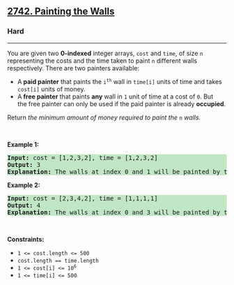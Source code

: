 <h2><a href="https://leetcode.com/problems/painting-the-walls/">2742. Painting the Walls</a></h2><h3>Hard</h3><hr><div><p>You are given two <strong>0-indexed</strong> integer arrays,&nbsp;<code>cost</code> and <code>time</code>, of size <code>n</code> representing the costs and the time taken to paint <code>n</code> different walls respectively. There are two painters available:</p>

<ul>
	<li>A<strong>&nbsp;paid painter</strong>&nbsp;that paints the <code>i<sup>th</sup></code> wall in <code>time[i]</code> units of time and takes <code>cost[i]</code> units of money.</li>
	<li>A<strong>&nbsp;free painter</strong> that paints&nbsp;<strong>any</strong> wall in <code>1</code> unit of time at a cost of <code>0</code>. But the&nbsp;free painter can only be used if the paid painter is already <strong>occupied</strong>.</li>
</ul>

<p>Return <em>the minimum amount of money required to paint the </em><code>n</code><em>&nbsp;walls.</em></p>

<p>&nbsp;</p>
<p><strong class="example">Example 1:</strong></p>

<pre style="background-color: rgb(193, 230, 198);"><strong>Input:</strong> cost = [1,2,3,2], time = [1,2,3,2]
<strong>Output:</strong> 3
<strong>Explanation:</strong> The walls at index 0 and 1 will be painted by the paid painter, and it will take 3 units of time; meanwhile, the free painter will paint the walls at index 2 and 3, free of cost in 2 units of time. Thus, the total cost is 1 + 2 = 3.
</pre>

<p><strong class="example">Example 2:</strong></p>

<pre style="background-color: rgb(193, 230, 198);"><strong>Input:</strong> cost = [2,3,4,2], time = [1,1,1,1]
<strong>Output:</strong> 4
<strong>Explanation:</strong> The walls at index 0 and 3 will be painted by the paid painter, and it will take 2 units of time; meanwhile, the free painter will paint the walls at index 1 and 2, free of cost in 2 units of time. Thus, the total cost is 2 + 2 = 4.
</pre>

<p>&nbsp;</p>
<p><strong>Constraints:</strong></p>

<ul>
	<li><code>1 &lt;= cost.length &lt;= 500</code></li>
	<li><code>cost.length == time.length</code></li>
	<li><code>1 &lt;= cost[i] &lt;= 10<sup>6</sup></code></li>
	<li><code>1 &lt;= time[i] &lt;= 500</code></li>
</ul>
</div>
